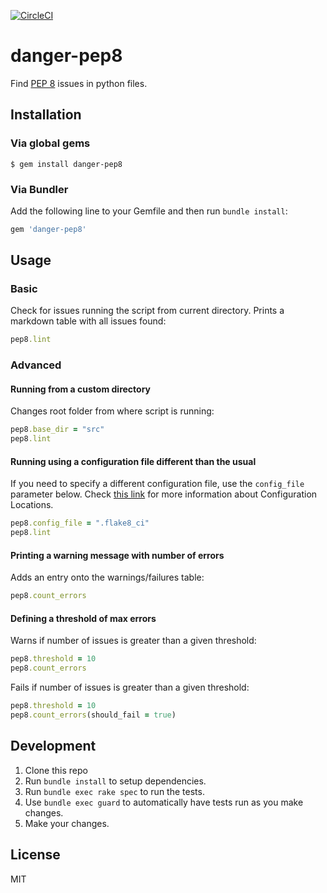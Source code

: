 [![CircleCI](https://circleci.com/gh/loadsmart/danger-pep8.svg?style=svg)](https://circleci.com/gh/loadsmart/danger-pep8)

# danger-pep8

Find [PEP 8](https://www.python.org/dev/peps/pep-0008/) issues in python files.

## Installation

### Via global gems

```
$ gem install danger-pep8
```

### Via Bundler

Add the following line to your Gemfile and then run `bundle install`:

```rb
gem 'danger-pep8'
```

## Usage

### Basic

Check for issues running the script from current directory. Prints a markdown table with all issues found:
```rb
pep8.lint
```

### Advanced

#### Running from a custom directory

Changes root folder from where script is running:
```rb
pep8.base_dir = "src"
pep8.lint
```

#### Running using a configuration file different than the usual

If you need to specify a different configuration file, use the `config_file` parameter below. Check [this link](http://flake8.pycqa.org/en/latest/user/configuration.html#configuration-locations) for more information about Configuration Locations.
```rb
pep8.config_file = ".flake8_ci"
pep8.lint
```

#### Printing a warning message with number of errors

Adds an entry onto the warnings/failures table:
```rb
pep8.count_errors
```

#### Defining a threshold of max errors

Warns if number of issues is greater than a given threshold:
```rb
pep8.threshold = 10
pep8.count_errors
```

Fails if number of issues is greater than a given threshold:
```rb
pep8.threshold = 10
pep8.count_errors(should_fail = true)
```

## Development

1. Clone this repo
2. Run `bundle install` to setup dependencies.
3. Run `bundle exec rake spec` to run the tests.
4. Use `bundle exec guard` to automatically have tests run as you make changes.
5. Make your changes.

## License

MIT
